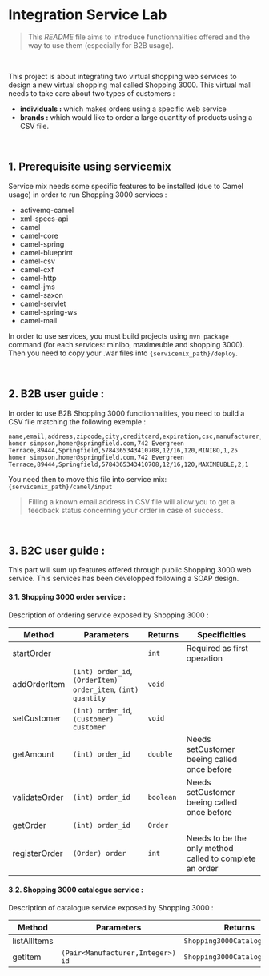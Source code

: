 # Integration Service Lab

> This _README_ file aims to introduce functionnalities offered and the way to use them (especially for B2B usage).

<br>

This project is about integrating two virtual shopping web services to design a new virtual shopping mal called Shopping 3000. This virtual mall needs to take care about two types of customers : 

* __individuals :__ which makes orders using a specific web service
* __brands :__ which would like to order a large quantity of products using a CSV file.   

<br>

## 1.  Prerequisite using servicemix

Service mix needs some specific features to be installed (due to Camel usage) in order to run Shopping 3000 services :

* activemq-camel
* xml-specs-api
* camel
* camel-core
* camel-spring
* camel-blueprint
* camel-csv
* camel-cxf
* camel-http
* camel-jms
* camel-saxon
* camel-servlet
* camel-spring-ws
* camel-mail

In order to use services, you must build projects using `mvn package` command (for each services: minibo, maximeuble and shopping 3000). Then you need to copy your .war files into `{servicemix_path}/deploy`. 
 
<br> 

## 2.  B2B user guide : 

In order to use B2B Shopping 3000 functionnalities, you need to build a CSV file matching the following exemple : 

```
name,email,address,zipcode,city,creditcard,expiration,csc,manufacturer,itemid,quantity
homer simpson,homer@springfield.com,742 Evergreen Terrace,89444,Springfield,5784365343410708,12/16,120,MINIBO,1,25 
homer simpson,homer@springfield.com,742 Evergreen Terrace,89444,Springfield,5784365343410708,12/16,120,MAXIMEUBLE,2,1 
```
You need then to move this file into service mix: `{servicemix_path}/camel/input`

> Filling a known email address in CSV file will allow you to get a feedback status concerning your order in case of success.

<br>

## 3.  B2C user guide : 

This part will sum up features offered through public Shopping 3000 web service. This services has been developped following a SOAP design.

#### 3.1.  Shopping 3000 order service :

Description of ordering service exposed by Shopping 3000 :

| Method        | Parameters                                                   | Returns   | Specificities                                           |  
| --------------| -------------------------------------------------------------| ----------| --------------------------------------------------------|  
| startOrder    |                                                              | `int`     | Required as first operation                             |  
| addOrderItem  | `(int) order_id`, `(OrderItem) order_item`, `(int) quantity` | `void`    |                                                         |  
| setCustomer   | `(int) order_id`, `(Customer) customer`                      | `void`    |                                                         |  
| getAmount     | `(int) order_id`                                             | `double`  | Needs setCustomer beeing called once before             |  
| validateOrder | `(int) order_id`                                             | `boolean` | Needs setCustomer beeing called once before             |  
| getOrder      | `(int) order_id`                                             | `Order`   |                                                         |  
| registerOrder | `(Order) order`                                              | `int`     | Needs to be the only method called to complete an order | 


#### 3.2.  Shopping 3000 catalogue service :

Description of catalogue service exposed by Shopping 3000 :


| Method       | Parameters                        | Returns                       |   
| -------------| ----------------------------------| ------------------------------|  
| listAllItems |                                   | `Shopping3000CatalogItemList` |   
| getItem      | `(Pair<Manufacturer,Integer>) id` |  `Shopping3000CatalogItem`    |   

